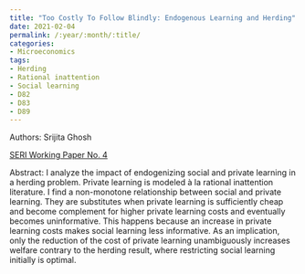 ```yaml
---
title: "Too Costly To Follow Blindly: Endogenous Learning and Herding"
date: 2021-02-04
permalink: /:year/:month/:title/
categories:
- Microeconomics
tags:
- Herding
- Rational inattention
- Social learning
- D82
- D83
- D89
---
```


Authors: Srijita Ghosh

[SERI Working Paper No. 4](/wp/ghosh_costly_learning_sep_2020.pdf)

Abstract: I analyze the impact of endogenizing social and private learning in a herding problem. Private learning is modeled à la rational inattention literature. I find a non-monotone relationship between social and private learning. They are substitutes when private learning is sufficiently cheap and become complement for higher private learning costs and eventually becomes uninformative. This happens because an increase in private learning costs makes social learning less informative. As an implication, only the reduction of the cost of private learning unambiguously increases welfare contrary to the herding result, where restricting social learning initially is optimal.